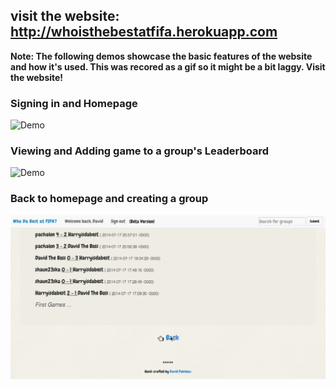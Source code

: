 visit the website: http://whoisthebestatfifa.herokuapp.com
-----------

**Note: The following demos showcase the basic features of the website and how it's used.
        This was recored as a gif so it might be a bit laggy. Visit the website!**
        
### Signing in and Homepage

![Demo](/fifa_var/fifa_1.gif)

### Viewing and Adding game to a group's Leaderboard

![Demo](/fifa_var/fifa_2.gif)

### Back to homepage and creating a group

![Demo](/fifa_var/fifa_3.gif)
